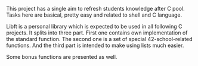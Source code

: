 This project has a single aim to refresh students knowledge after C pool. Tasks here are basical, pretty easy and related to shell and C language.

Libft is a personal library which is expected to be used in all following C projects. It splits into three part. First one contains own implementation of the standard function. The second one is a set of special 42-school-related functions. And the third part is intended to make using lists much easier.

Some bonus functions are presented as well.
